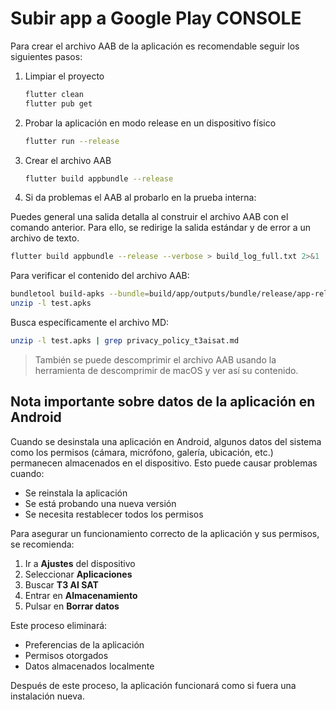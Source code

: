 # Subir app a Google Play CONSOLE

Para crear el archivo AAB de la aplicación es recomendable seguir los siguientes pasos:

1. Limpiar el proyecto

   ```bash
   flutter clean
   flutter pub get
   ```

2. Probar la aplicación en modo release en un dispositivo físico

   ```bash
   flutter run --release
   ```

3. Crear el archivo AAB

   ```bash
   flutter build appbundle --release
   ```

4. Si da problemas el AAB al probarlo en la prueba interna:

Puedes general una salida detalla al construir el archivo AAB con el comando anterior. Para ello, se redirige la salida estándar y de error a un archivo de texto.

```bash
flutter build appbundle --release --verbose > build_log_full.txt 2>&1
```

Para verificar el contenido del archivo AAB:

```bash
bundletool build-apks --bundle=build/app/outputs/bundle/release/app-release.aab --output=test.apks
unzip -l test.apks
```

Busca específicamente el archivo MD:

```bash
unzip -l test.apks | grep privacy_policy_t3aisat.md
```

> También se puede descomprimir el archivo AAB usando la herramienta de descomprimir de macOS y ver así su contenido.

## Nota importante sobre datos de la aplicación en Android

Cuando se desinstala una aplicación en Android, algunos datos del sistema como los permisos (cámara, micrófono, galería, ubicación, etc.) permanecen almacenados en el dispositivo. Esto puede causar problemas cuando:

- Se reinstala la aplicación
- Se está probando una nueva versión
- Se necesita restablecer todos los permisos

Para asegurar un funcionamiento correcto de la aplicación y sus permisos, se recomienda:

1. Ir a **Ajustes** del dispositivo
2. Seleccionar **Aplicaciones**
3. Buscar **T3 AI SAT**
4. Entrar en **Almacenamiento**
5. Pulsar en **Borrar datos**

Este proceso eliminará:

- Preferencias de la aplicación
- Permisos otorgados
- Datos almacenados localmente

Después de este proceso, la aplicación funcionará como si fuera una instalación nueva.
